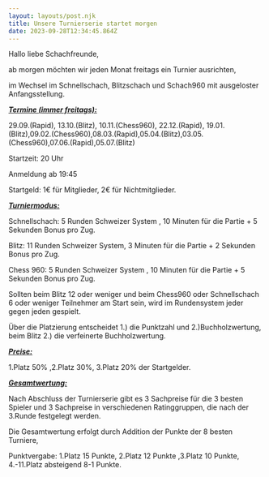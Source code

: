 ```yaml
---
layout: layouts/post.njk
title: Unsere Turnierserie startet morgen
date: 2023-09-28T12:34:45.864Z
---
```

Hallo liebe Schachfreunde,

ab morgen möchten wir jeden Monat freitags ein Turnier ausrichten,

im Wechsel im Schnellschach, Blitzschach und Schach960 mit ausgeloster Anfangsstellung.



<u>***Termine (immer freitags):***</u>

29.09.(Rapid), 13.10.(Blitz), 10.11.(Chess960), 22.12.(Rapid), 19.01.(Blitz),09.02.(Chess960),08.03.(Rapid),05.04.(Blitz),03.05.(Chess960),07.06.(Rapid),05.07.(Blitz)

Startzeit: 20 Uhr

Anmeldung ab 19:45



Startgeld: 1€ für Mitglieder, 2€ für Nichtmitglieder.



<u>***Turniermodus:***</u>

Schnellschach: 5 Runden Schweizer System , 10 Minuten für die Partie + 5 Sekunden Bonus pro Zug.

Blitz: 11 Runden Schweizer System, 3 Minuten für die Partie + 2 Sekunden Bonus pro Zug.

Chess 960: 5 Runden Schweizer System , 10 Minuten für die Partie + 5 Sekunden Bonus pro Zug.

Sollten beim Blitz 12 oder weniger und beim Chess960 oder Schnellschach 6 oder weniger Teilnehmer am Start sein, wird im Rundensystem jeder gegen jeden gespielt.

Über die Platzierung entscheidet 1.) die Punktzahl und 2.)Buchholzwertung, beim Blitz 2.) die verfeinerte Buchholzwertung.



<u>***Preise:***</u>

1.Platz 50% ,2.Platz 30%, 3.Platz 20% der Startgelder.





<u>***Gesamtwertung:***</u>

Nach Abschluss der Turnierserie gibt es 3 Sachpreise für die 3 besten Spieler und 3 Sachpreise in verschiedenen Ratinggruppen, die nach der 3.Runde festgelegt werden.

Die Gesamtwertung erfolgt durch Addition der Punkte der 8 besten Turniere,

Punktvergabe: 1.Platz 15 Punkte, 2.Platz 12 Punkte ,3.Platz 10 Punkte, 4.-11.Platz absteigend 8-1 Punkte.